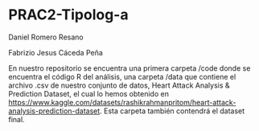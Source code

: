# PRAC2-Tipolog-a

Daniel Romero Resano 

Fabrizio Jesus Cáceda Peña

En nuestro repositorio se encuentra una primera carpeta /code donde se encuentra el código R del análisis, una carpeta /data que contiene el archivo .csv de nuestro conjunto de datos, Heart Attack Analysis & Prediction Dataset, el cual lo hemos obtenido en https://www.kaggle.com/datasets/rashikrahmanpritom/heart-attack-analysis-prediction-dataset. Esta carpeta también contendrá el dataset final.


